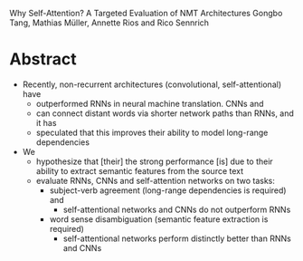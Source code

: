 Why Self-Attention? A Targeted Evaluation of NMT Architectures
Gongbo Tang, Mathias Müller, Annette Rios and Rico Sennrich

# Abstract

* Recently, non-recurrent architectures (convolutional, self-attentional) have
  * outperformed RNNs in neural machine translation. CNNs and 
  * can connect distant words via shorter network paths than RNNs, and it has
  * speculated that this improves their ability to model long-range dependencies
* We 
  * hypothesize that [their] the strong performance [is] due to their ability
    to extract semantic features from the source text
  * evaluate RNNs, CNNs and self-attention networks on two tasks: 
    * subject-verb agreement (long-range dependencies is required) and 
      * self-attentional networks and CNNs do not outperform RNNs
    * word sense disambiguation (semantic feature extraction is required)
      * self-attentional networks perform distinctly better than RNNs and CNNs
